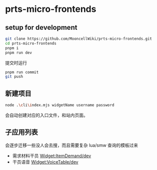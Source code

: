 # prts-micro-frontends

## setup for development

```sh
git clone https://github.com/MooncellWiki/prts-micro-frontends.git
cd prts-micro-frontends
pnpm i
pnpm run dev
```

提交时运行

```sh
pnpm run commit
git push
```

## 新建项目
```sh
node .\cli\index.mjs widgetName username password
```
会自动创建对应的入口文件，和站内页面。

## 子应用列表
会逐步迁移一些没人会去搜，而且需要复杂 lua/smw 查询的模板过来

- 需求材料干员 [Widget:ItemDemand/dev](http://prts.wiki/w/Widget:ItemDemand/dev)
- 干员语音 [Widget:VoiceTable/dev](https://prts.wiki/w/Widget:VoiceTable/dev)